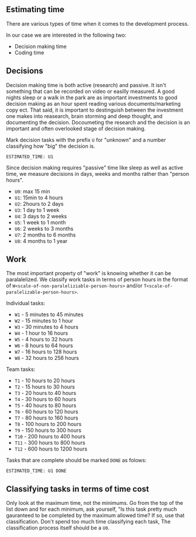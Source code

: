 Estimating time
-------------------

There are various types of time when it comes to the development process.

In our case we are interested in the following two:

- Decision making time
- Coding time

Decisions
-----------

Decision making time is both active (research) and passive. It isn't something that can be recorded on video or easilly measured. A good nights sleep or a walk in the park are as important investments to good decision making as an hour spent reading various documents/marketing copy ect. That said, it is important to destinguish between the investment one makes into reasearch, brain storming and deep thought, and documenting the decision. Docoumeting the research and the decision is an important and often overlooked stage of decision making.

Mark decision tasks with the prefix `U` for "unknown" and a number classifying how "big" the decision is.

```
ESTIMATED_TIME: U1
```

Since decision making requires "passive" time like sleep as well as active time, we measure decisions in days, weeks and months rather than "person hours".

- `U0`: max 15 min
- `U1`: 15min to 4 hours
- `U2`: 2hours to 2 days
- `U3`: 1 day to 1 week
- `U4`: 3 days to 2 weeks
- `U5`: 1 week to 1 month
- `U6`: 2 weeks to 3 months
- `U7`: 2 months to 6 months
- `U8`: 4 months to 1 year

Work
-----

The most important property of "work" is knowing whether it can be paralalelized. We classify work tasks in terms of person hours in the format of `W<scale-of-non-paraleliziable-person-hours>` and/or `T<scale-of-paralelizable-person-hours>`. 

Individual tasks:

- `W1` - 5 minutes to 45 minutes
- `W2` - 15 minutes to 1 hour
- `W3` - 30 minutes to 4 hours
- `W4` - 1 hour to 16 hours
- `W5` - 4 hours to 32 hours
- `W6` - 8 hours to 64 hours
- `W7` - 16 hours to 128 hours
- `W8` - 32 hours to 256 hours

Team tasks:

- `T1` - 10 hours to 20 hours
- `T2` - 15 hours to 30 hours
- `T3` - 20 hours to 40 hours
- `T4` - 30 hours to 60 hours
- `T5` - 40 hours to 80 hours
- `T6` - 60 hours to 120 hours
- `T7` - 80 hours to 160 hours
- `T8` - 100 hours to 200 hours
- `T9` - 150 hours to 300 hours
- `T10` - 200 hours to 400 hours
- `T11` - 300 hours to 800 hours
- `T12` - 600 hours to 1200 hours

Tasks that are complete should be marked `DONE` as folows:


```
ESTIMATED_TIME: U1 DONE
```


Classifying tasks in terms of time cost
-------------------------

Only look at the maximum time, not the minimums. Go from the top of the list down and for each minimum, ask yourself, "Is this task pretty much gauranteed to be completed by the maximum allowed time? If so, use that classification. Don't spend too much time classifying each task, The classification process itself should be a `U0`.
